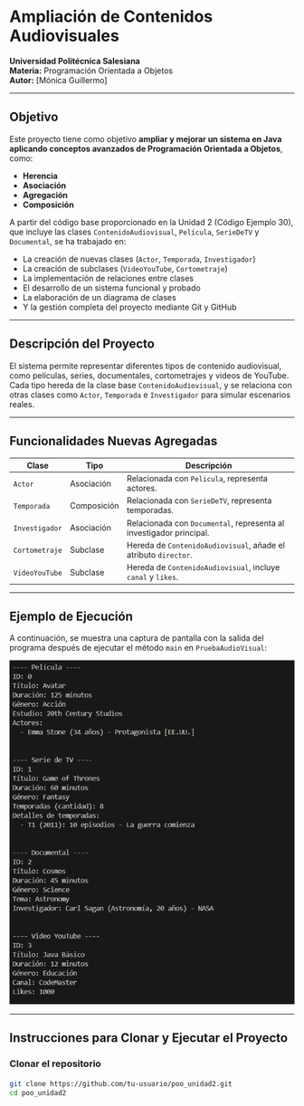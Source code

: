 # Ampliación de Contenidos Audiovisuales

**Universidad Politécnica Salesiana**  
**Materia:** Programación Orientada a Objetos  
**Autor:** [Mónica Guillermo]

---

## Objetivo

Este proyecto tiene como objetivo **ampliar y mejorar un sistema en Java aplicando conceptos avanzados de Programación Orientada a Objetos**, como:

- **Herencia**
- **Asociación**
- **Agregación**
- **Composición**

A partir del código base proporcionado en la Unidad 2 (Código Ejemplo 30), que incluye las clases `ContenidoAudiovisual`, `Película`, `SerieDeTV` y `Documental`, se ha trabajado en:

- La creación de nuevas clases (`Actor`, `Temporada`, `Investigador`)
- La creación de subclases (`VideoYouTube`, `Cortometraje`)
- La implementación de relaciones entre clases
- El desarrollo de un sistema funcional y probado
- La elaboración de un diagrama de clases
- Y la gestión completa del proyecto mediante Git y GitHub

---

## Descripción del Proyecto

El sistema permite representar diferentes tipos de contenido audiovisual, como películas, series, documentales, cortometrajes y videos de YouTube.  
Cada tipo hereda de la clase base `ContenidoAudiovisual`, y se relaciona con otras clases como `Actor`, `Temporada` e `Investigador` para simular escenarios reales.

---

## Funcionalidades Nuevas Agregadas

| Clase           | Tipo        | Descripción |
|----------------|-------------|-------------|
| `Actor`        | Asociación  | Relacionada con `Pelicula`, representa actores. |
| `Temporada`    | Composición | Relacionada con `SerieDeTV`, representa temporadas. |
| `Investigador` | Asociación  | Relacionada con `Documental`, representa al investigador principal. |
| `Cortometraje` | Subclase    | Hereda de `ContenidoAudiovisual`, añade el atributo `director`. |
| `VideoYouTube` | Subclase    | Hereda de `ContenidoAudiovisual`, incluye `canal` y `likes`. |

---
## Ejemplo de Ejecución

A continuación, se muestra una captura de pantalla con la salida del programa después de ejecutar el método `main` en `PruebaAudioVisual`:

![Salida del programa](src/image/Salida_programa.png)

---

## Instrucciones para Clonar y Ejecutar el Proyecto

### Clonar el repositorio

```bash
git clone https://github.com/tu-usuario/poo_unidad2.git
cd poo_unidad2
